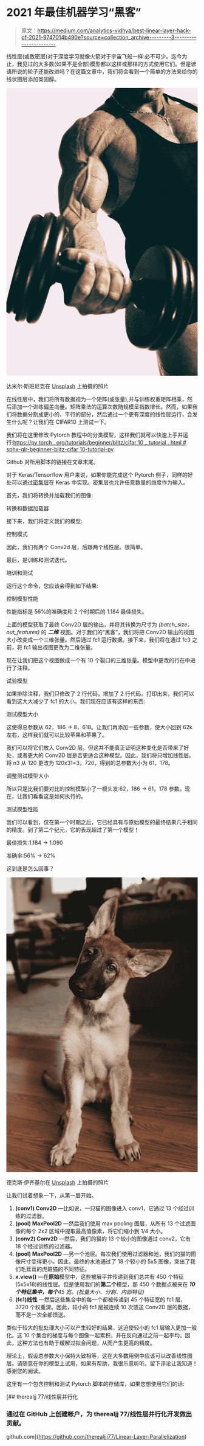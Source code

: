 # 2021 年最佳机器学习“黑客”

> 原文：<https://medium.com/analytics-vidhya/best-linear-layer-hack-of-2021-9747014b490e?source=collection_archive---------3----------------------->

线性层(或致密层)对于深度学习就像火箭对于宇宙飞船一样:必不可少。迄今为止，我见过的大多数(如果不是全部)模型都以这样或那样的方式使用它们。但是谚语所说的轮子还能改进吗？在这篇文章中，我们将会看到一个简单的方法来给你的线状图层添加类固醇。

![](img/64e42bd3fb81c66afdcc5c9780e8435e.png)

达米尔·斯班尼克在 [Unsplash](https://unsplash.com?utm_source=medium&utm_medium=referral) 上拍摄的照片

在线性层中，我们将所有数据视为一个矩阵(或张量),并与训练权重矩阵相乘，然后添加一个训练偏差向量。矩阵乘法的运算次数随规模呈指数增长。然而，如果我们将数据分割成更小的、平行的部分，然后通过一个更有深度的线性层运行，会发生什么呢？让我们在 CIFAR10 上测试一下。

我们将在这里修改 Pytorch 教程中的分类模型，这样我们就可以快速上手并运行:[https://py torch . org/tutorials/beginner/blitz/cifar 10 _ tutorial . html # sphx-glr-beginner-blitz-cifar 10-tutorial-py](https://pytorch.org/tutorials/beginner/blitz/cifar10_tutorial.html#sphx-glr-beginner-blitz-cifar10-tutorial-py)

Github 对所用脚本的链接在文章末尾。

对于 Keras/Tensorflow 用户来说，如果你能完成这个 Pytorch 例子，同样的好处可以通过[密集层](https://keras.io/api/layers/core_layers/dense/)在 Keras 中实现。密集层也允许任意数量的维度作为输入。

首先，我们将转换并加载我们的图像:

转换和数据加载器

接下来，我们将定义我们的模型:

控制模式

因此，我们有两个 Conv2d 层，后跟两个线性层。很简单。

最后，是训练和测试迭代。

培训和测试

运行这个命令，您应该会得到如下结果:

控制模型性能

性能指标是 56%的准确度和 2 个时期后的 1.184 最佳损失。

上面的模型获取了最终 Conv2D 层的输出，并将其转换为尺寸为 *(batch_size，out_features)* 的 ***二维*** 视图。对于我们的“黑客”，我们将把 Conv2D 输出的视图大小改变成一个三维张量。然后通过 fc1 运行数据。接下来，我们将在通过 fc3 之前，将 fc1 输出视图更改为二维张量。

现在让我们把这个视图做成一个有 10 个裂口的三维张量。模型中更改的行在中进行了注释。

试验模型

如果排除注释，我们只修改了 2 行代码，增加了 2 行代码。打印出来，我们可以看到这大大减少了 fc1 的大小。我们现在应该有这样的东西:

测试模型大小

这使得总参数从 62，186 → 8，618。让我们再添加一些参数，使大小回到 62k 左右，这样我们就可以比较苹果和苹果了。

我们可以将它们放入 Conv2D 层。但这并不能真正证明这种变化是否带来了好处，或者更大的 Conv2D 层是否更适合这种模型。因此，我们将只增加线性层。将 n3 从 120 更改为 120x31=3，720，得到的总参数大小为 61，178。

调整测试模型大小

所以只是比我们要对比的控制模型小了一根头发:62，186 → 61，178 参数。现在，让我们看看这是如何执行的。

测试模型性能

我们可以看到，仅在第一个时期之后，它已经具有与原始模型的最终结果几乎相同的精度。到了第二个纪元，它的表现超过了第一个模型！

最佳损失:1.184 → 1.090

准确率:56% → 62%

这到底是怎么回事？

![](img/1ecff1394c7628d4b19e4a67a6a544d7.png)

德克斯·伊齐基尔在 [Unsplash](https://unsplash.com?utm_source=medium&utm_medium=referral) 上拍摄的照片

让我们试着想象一下，从第一层开始。

1.  **(conv1) Conv2D** —比如说，一只猫的图像进入 conv1，它通过 13 个经过训练的过滤器。
2.  **(pool) MaxPool2D** —然后我们使用 max pooling 图层，从所有 13 个过滤图像的每个 2x2 区域中提取最高值像素，将它们缩小到 1/4 大小。
3.  **(conv2) Conv2D** —然后，我们的猫的 13 个较小的图像通过 conv2，它有 18 个经过训练的过滤器。
4.  **(pool) MaxPool2D** —另一个池层。每次我们使用过滤器和池，我们的猫的图像尺寸变得更小。因此，最终的水池通过了 18 个较小的 5x5 图像，突出了我们毛茸茸的虎斑猫的不同特征。
5.  **x.view()** —在**原始**模型中，这些被展平并传递到我们总共有 450 个特征(5x5x18)的线性层。但是使用我们的**第二个**模型，那 450 个数据点被夹在 ***10 个特征集中，每个****45 宽。(批量大小、分割、内部特征)*
6.  **(fc1)线性** —然后这些集合中的每一个都被传递到 45 个特征宽的 fc1 层，3720 个权重深。因此，较小的 fc1 层被连续 10 次馈送 Conv2D 层的数据，而不是一次全部馈送。

类似于较大的批处理大小可以产生较好的结果，这迫使较小的 fc1 层输入更加一般化。这 10 个集合的梯度与每个图像一起累积，并在反向通过之前一起平均。因此，这种方法也有助于缓解过拟合问题，从而产生更高的精度。

理论上，假设总参数大小保持大致相等，这在大多数用例中应该可以改善线性图层。请随意在你的模型上试用，如果有帮助，我很乐意听听。留下评论让我知道！感谢您的阅读。

这里有一个包含控制和测试 Pytorch 脚本的存储库，如果您想使用它们的话:

[](https://github.com/therealjjj77/Linear-Layer-Parallelization) [## therealjj 77/线性层并行化

### 通过在 GitHub 上创建帐户，为 therealjj 77/线性层并行化开发做出贡献。

github.com](https://github.com/therealjjj77/Linear-Layer-Parallelization)